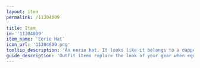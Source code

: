```yaml
---
layout: item
permalink: /11304809

title: Item
id: '11304809'
item_name: 'Eerie Hat'
icon_url: '11304809.png'
tooltip_description: 'An eerie hat. It looks like it belongs to a dapper ghost. '
guide_description: 'Outfit items replace the look of your gear when equipped.'
---
```

